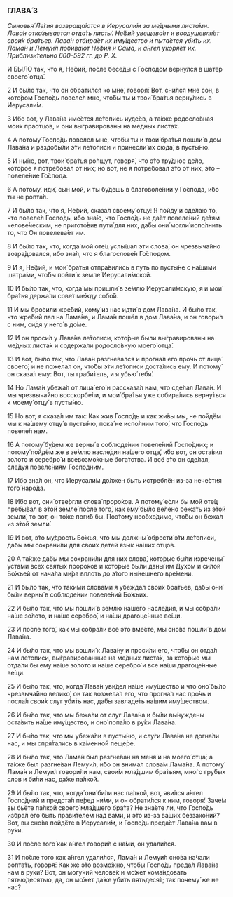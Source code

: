 ### ГЛАВА́ 3

_Сыновья́ Ле́гия возвраща́ются в Иерусали́м за ме́дными листа́ми. Лава́н отка́зывается отда́ть листы́. Не́фий увещева́ет и воодушевля́ет свои́х бра́тьев. Лава́н отбира́ет их иму́щество и пыта́ется уби́ть их. Лама́н и Лемуи́л побива́ют Не́фия и Са́ма, и а́нгел укоря́ет их. Приблизи́тельно 600–592 гг. до Р. Х._

И БЫ́ЛО так, что я, Не́фий, по́сле бесе́ды с Го́сподом верну́лся в шатёр своего́ отца́.

2 И бы́ло так, что он обрати́лся ко мне́, говоря́: Вот, сни́лся мне сон, в кото́ром Госпо́дь повеле́л мне, что́бы ты и твои́ бра́тья верну́лись в Иерусали́м.

3 И́бо вот, у Лава́на име́ется ле́топись иуде́ев, а та́кже родосло́вная мои́х праотцо́в, и они́ вы́гравированы на ме́дных листа́х.

4 А потому́ Госпо́дь повелел мне, что́бы ты и твои́ бра́тья пошли́ в дом Лава́на и раздобы́ли э́ти ле́тописи и принесли́ их сюда́, в пусты́ню.

5 И ны́не, вот, твои́ бра́тья ро́пщут, говоря́, что э́то тру́дное де́ло, кото́рое я потре́бовал от них; но вот, не я потре́бовал э́то от них, э́то – повеле́ние Го́спода.

6 А потому́, иди́, сын мой, и ты бу́дешь в благоволе́нии у Го́спода, и́бо ты не ропта́л.

7 И бы́ло так, что я, Не́фий, сказа́л своему́ отцу́: Я пойду́ и сде́лаю то, что повеле́л Госпо́дь, ибо зна́ю, что Госпо́дь не даёт повеле́ний де́тям челове́ческим, не пригото́вив пути́ для них, да́бы они́ могли́ испо́лнить то, что Он повелева́ет им.

8 И бы́ло так, что, когда́ мой оте́ц услы́шал э́ти слова́, он чрезвыча́йно возра́довался, ибо зна́л, что я благослове́н Го́сподом.

9 И я, Не́фий, и мои́ бра́тья отпра́вились в путь по пусты́не с на́шими шатра́ми, что́бы пойти́ к земле́ Иерусали́мской.

10 И бы́ло так, что, когда́ мы пришли́ в зе́млю Иерусали́мскую, я и мои́ бра́тья держа́ли сове́т ме́жду собо́й.

11 И мы бро́сили жре́бий, кому́ из нас идти́ в дом Лава́на. И бы́ло так, что жре́бий пал на Лама́на, и Лама́н пошёл в дом Лава́на, и он говори́л с ним, си́дя у него́ в до́ме.

12 И он проси́л у Лава́на ле́тописи, кото́рые были вы́гравированы на ме́дных листа́х и содержа́ли родосло́вную моего́ отца́.

13 И вот, бы́ло так, что Лава́н разгне́вался и прогна́л его про́чь от лица́ своего́; и не пожела́л он, что́бы э́ти ле́тописи доста́лись ему. И потому́ он сказа́л ему: Вот, ты граби́тель, и я убью́ тебя́.

14 Но Лама́н убежа́л от лица́ его́ и рассказа́л нам, что сде́лал Лава́н. И мы чрезвыча́йно восскорбе́ли, и мои́ бра́тья уже собира́лись верну́ться к моему́ отцу́ в пусты́ню.

15 Но вот, я сказа́л им так: Как жив Госпо́дь и как жи́вы мы, не пойдём мы к на́шему отцу́ в пусты́ню, пока́ не испо́лним того́, что Госпо́дь повеле́л нам.

16 А потому́ бу́дем же верны́ в соблюде́нии повеле́ний Госпо́дних; и потому́ пойдём же в зе́млю насле́дия на́шего отца́, и́бо вот, он оста́вил зо́лото и серебро́ и всевозмо́жные бога́тства. И всё э́то он сде́лал, сле́дуя повеле́ниям Госпо́дним.

17 Ибо зна́л он, что Иерусали́м до́лжен быть истреблён из-за нече́стия того́ наро́да.

18 И́бо вот, они́ отве́ргли слова́ проро́ков. А потому́ е́сли бы мой оте́ц пребы́вал в э́той земле́ по́сле того́, как ему́ бы́ло ве́лено бежа́ть из э́той земли́, то вот, он то́же поги́б бы. Поэ́тому необхо́димо, что́бы он бежа́л из э́той земли́.

19 И вот, э́то му́дрость Бо́жья, что мы должны́ обрести́ э́ти ле́тописи, да́бы мы сохрани́ли для свои́х дете́й язы́к на́ших отцо́в.

20 А та́кже да́бы мы сохрани́ли для них слова́, кото́рые бы́ли изречены́ уста́ми все́х святы́х проро́ков и кото́рые бы́ли даны́ им Ду́хом и си́лой Бо́жьей от нача́ла ми́ра вплоть до э́того ны́нешнего вре́мени.

21 И бы́ло так, что таки́ми слова́ми я убежда́л свои́х бра́тьев, да́бы они́ бы́ли верны́ в соблюде́нии повеле́ний Бо́жьих.

22 И бы́ло так, что мы пошли́ в зе́млю на́шего насле́дия, и мы собра́ли на́ше зо́лото, и на́ше серебро́, и на́ши драгоце́нные ве́щи.

23 И по́сле того́, как мы собра́ли всё э́то вме́сте, мы сно́ва пошли́ в дом Лава́на.

24 И бы́ло так, что мы вошли́ к Лава́ну и проси́ли его, что́бы он отда́л нам ле́тописи, вы́гравированные на ме́дных листа́х, за кото́рые мы отда́ли бы ему на́ше зо́лото и на́ше серебро́ и все на́ши драгоце́нные ве́щи.

25 И бы́ло так, что, когда́ Лава́н уви́дел на́ше иму́щество и что оно́ бы́ло чрезвыча́йно велико́, он так возжела́л его, что прогна́л нас про́чь и посла́л свои́х слуг уби́ть нас, да́бы завладе́ть на́шим иму́ществом.

26 И бы́ло так, что мы бежа́ли от слуг Лава́на и бы́ли вы́нуждены оста́вить на́ше иму́щество, и оно́ попа́ло в ру́ки Лава́на.

27 И бы́ло так, что мы убежа́ли в пусты́ню, и слу́ги Лава́на не догна́ли нас, и мы спря́тались в ка́менной пеще́ре.

28 И бы́ло так, что Лама́н был разгне́ван на меня́ и на моего́ отца́; а та́кже был разгне́ван Лемуи́л, и́бо он внима́л слова́м Лама́на. А потому́ Лама́н и Лемуи́л говори́ли нам, свои́м мла́дшим бра́тьям, мно́го гру́бых слов и би́ли нас, да́же па́лкой.

29 И бы́ло так, что, когда́ они́ би́ли нас па́лкой, вот, яви́лся а́нгел Госпо́дний и предста́л пе́ред ни́ми, и он обрати́лся к ним, говоря́: Заче́м вы бьёте па́лкой своего́ мла́дшего бра́та? Не зна́ете ли, что Госпо́дь избра́л его́ быть прави́телем над ва́ми, и э́то из-за ва́ших беззако́ний? Вот, вы сно́ва пойдёте в Иерусали́м, и Госпо́дь преда́ст Лава́на вам в ру́ки.

30 И по́сле того́ как а́нгел говори́л с на́ми, он удали́лся.

31 И по́сле того как а́нгел удали́лся, Лама́н и Лемуи́л сно́ва на́чали ропта́ть, говоря́: Как же э́то возмо́жно, что́бы Госпо́дь преда́л Лава́на нам в ру́ки? Вот, он могу́чий челове́к и мо́жет кома́ндовать пятью́десятью, да, он мо́жет да́же уби́ть пятьдеся́т; так почему́ же не нас?
